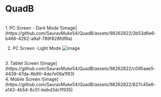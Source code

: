 <h1>QuadB</h1>
 
<br>
1. PC Screen - Dark Mode
 ![image](https://github.com/SauravMuke54/QuadB/assets/98262822/3b53d6e6-b466-4262-a8af-789f828fdf6a)
<br>

2. PC Screen -Light Mode
![image](https://github.com/SauravMuke54/QuadB/assets/98262822/0a4f85ff-d56e-437a-90af-6fa3d73ffa66)

<br>
3. Tablet Screen
![image](https://github.com/SauravMuke54/QuadB/assets/98262822/c095aae5-4439-47da-8b90-4de7e06a1f93)

<br>
4. Mobile Screen
![image](https://github.com/SauravMuke54/QuadB/assets/98262822/827c45e6-a143-4b54-8c51-bebd3dc1f935)

